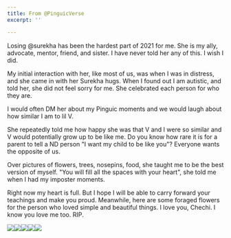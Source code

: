 ```yaml
---
title: From @PinguicVerse
excerpt: ''

---
```

Losing @surekha has been the hardest part of 2021 for me. She is my ally, advocate, mentor, friend, and sister. I have never told her any of this. I wish I did.

My initial interaction with her, like most of us, was when I was in distress, and she came in with her Surekha hugs. When I found out I am autistic, and told her, she did not feel sorry for me. She celebrated each person for who they are.

I would often DM her about my Pinguic moments and we would laugh about how similar I am to lil V.

She repeatedly told me how happy she was that V and I were so similar and V would potentially grow up to be like me. Do you know how rare it is for a parent to tell a ND person "I want my child to be like you"? Everyone wants the opposite of us.

Over pictures of flowers, trees, nosepins, food, she taught me to be the best version of myself. "You will fill all the spaces with your heart", she told me when I had my imposter moments.

Right now my heart is full. But I hope I will be able to carry forward your teachings and make you proud. Meanwhile, here are some foraged flowers for the person who loved simple and beautiful things. I love you, Chechi. I know you love me too. RIP.

![](/uploads/trees-for-surekha-by-mamta-1.jpg)![](/uploads/trees-for-surekha-by-mamta-2.jpg)![](/uploads/trees-for-surekha-by-mamta-3.jpg)![](/uploads/trees-for-surekha-by-mamta-4.jpg)![](/uploads/trees-for-surekha-by-mamta-5.jpg)